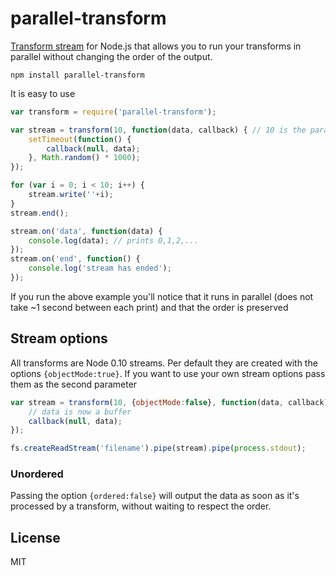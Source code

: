 # parallel-transform

[Transform stream](http://nodejs.org/api/stream.html#stream_class_stream_transform_1) for Node.js that allows you to run
your transforms in parallel without changing the order of the output.

	npm install parallel-transform

It is easy to use

``` js
var transform = require('parallel-transform');

var stream = transform(10, function(data, callback) { // 10 is the parallism level
	setTimeout(function() {
		callback(null, data);
	}, Math.random() * 1000);
});

for (var i = 0; i < 10; i++) {
	stream.write(''+i);
}
stream.end();

stream.on('data', function(data) {
	console.log(data); // prints 0,1,2,...
});
stream.on('end', function() {
	console.log('stream has ended');
});
```

If you run the above example you'll notice that it runs in parallel
(does not take ~1 second between each print) and that the order is preserved

## Stream options

All transforms are Node 0.10 streams. Per default they are created with the options `{objectMode:true}`. If you want to
use your own stream options pass them as the second parameter

``` js
var stream = transform(10, {objectMode:false}, function(data, callback) {
	// data is now a buffer
	callback(null, data);
});

fs.createReadStream('filename').pipe(stream).pipe(process.stdout);
```

### Unordered

Passing the option `{ordered:false}` will output the data as soon as it's processed by a transform, without waiting to
respect the order.

## License

MIT
